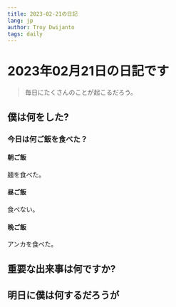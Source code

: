```yaml
---
title: 2023-02-21の日記
lang: jp
author: Troy Dwijanto
tags: daily
---
```

# 2023年02月21日の日記です
> 毎日にたくさんのことが起こるだろう。

## 僕は何をした?

### 今日は何ご飯を食べた？
#### 朝ご飯
麺を食べた。
#### 昼ご飯
食べない。
#### 晩ご飯
アンカを食べた。

## 重要な出来事は何ですか?

## 明日に僕は何するだろうが